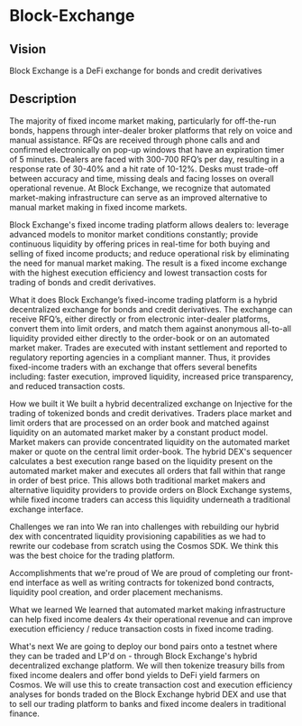 # Block-Exchange

## Vision
Block Exchange is a DeFi exchange for bonds and credit derivatives

## Description
The majority of fixed income market making, particularly for off-the-run bonds, happens through inter-dealer broker platforms that rely on voice and manual assistance. RFQs are received through phone calls and and confirmed electronically on pop-up windows that have an expiration timer of 5 minutes. Dealers are faced with 300-700 RFQ’s per day, resulting in a response rate of 30-40% and a hit rate of 10-12%. Desks must trade-off between accuracy and time, missing deals and facing losses on overall operational revenue. At Block Exchange, we recognize that automated market-making infrastructure can serve as an improved alternative to manual market making in fixed income markets.

Block Exchange's fixed income trading platform allows dealers to: leverage advanced models to monitor market conditions constantly; provide continuous liquidity by offering prices in real-time for both buying and selling of fixed income products; and reduce operational risk by eliminating the need for manual market making. The result is a fixed income exchange with the highest execution efficiency and lowest transaction costs for trading of bonds and credit derivatives.

What it does Block Exchange’s fixed-income trading platform is a hybrid decentralized exchange for bonds and credit derivatives. The exchange can receive RFQ’s, either directly or from electronic inter-dealer platforms, convert them into limit orders, and match them against anonymous all-to-all liquidity provided either directly to the order-book or on an automated market maker. Trades are executed with instant settlement and reported to regulatory reporting agencies in a compliant manner. Thus, it provides fixed-income traders with an exchange that offers several benefits including: faster execution, improved liquidity, increased price transparency, and reduced transaction costs.

How we built it We built a hybrid decentralized exchange on Injective for the trading of tokenized bonds and credit derivatives. Traders place market and limit orders that are processed on an order book and matched against liquidity on an automated market maker by a constant product model. Market makers can provide concentrated liquidity on the automated market maker or quote on the central limit order-book. The hybrid DEX's sequencer calculates a best execution range based on the liquidity present on the automated market maker and executes all orders that fall within that range in order of best price. This allows both traditional market makers and alternative liquidity providers to provide orders on Block Exchange systems, while fixed income traders can access this liquidity underneath a traditional exchange interface.

Challenges we ran into We ran into challenges with rebuilding our hybrid dex with concentrated liquidity provisioning capabilities as we had to rewrite our codebase from scratch using the Cosmos SDK. We think this was the best choice for the trading platform.

Accomplishments that we're proud of We are proud of completing our front-end interface as well as writing contracts for tokenized bond contracts, liquidity pool creation, and order placement mechanisms.

What we learned We learned that automated market making infrastructure can help fixed income dealers 4x their operational revenue and can improve execution efficiency / reduce transaction costs in fixed income trading.

What's next We are going to deploy our bond pairs onto a testnet where they can be traded and LP'd on - through Block Exchange's hybrid decentralized exchange platform. We will then tokenize treasury bills from fixed income dealers and offer bond yields to DeFi yield farmers on Cosmos. We will use this to create transaction cost and execution efficiency analyses for bonds traded on the Block Exchange hybrid DEX and use that to sell our trading platform to banks and fixed income dealers in traditional finance.